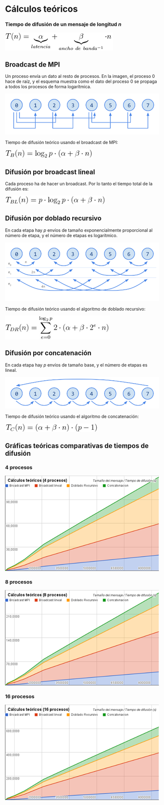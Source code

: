 # Cálculos teóricos

### Tiempo de difusión de un mensaje de longitud _n_

![T(n)=alpha+beta·n](img/t.png)

## Broadcast de MPI

Un proceso envía un dato al resto de procesos. En la imagen, el proceso 0 hace de raíz, y el esquema muestra como el dato del proceso 0 se propaga a todos los procesos de forma logarítmica.

![Difusión por MPI Broadcast](img/broadcast.png)

Tiempo de difusión teórico usando el broadcast de MPI:

![](img/tb.png)
<!---
T_B(n)=\log_2{p}\cdot(\alpha+\beta\cdot n)
-->

## Difusión por broadcast lineal

Cada proceso ha de hacer un broadcast. Por lo tanto el tiempo total de la difusión es:

![](img/tbl.png)
<!---
T_{BL}(n)=p\cdot \log_2{p}\cdot(\alpha+\beta\cdot n)
-->

## Difusión por doblado recursivo

En cada etapa hay _p_ envíos de tamaño exponencialmente proporcional al número de etapa, y el número de etapas es logarítmico.

![Difusión por doblado recursivo](img/recursivo.png)

Tiempo de difusión teórico usando el algoritmo de doblado recursivo:

![](img/tdr.png)
<!---
T_{DR}(n)=\sum_{e=0}^{\log_2{p}}2\cdot(\alpha+\beta\cdot 2^e\cdot n)

        log {p}             
          _2                   e
T  (n) = \    2 (alpha + beta 2 n)
 DR      /__
        e = 0
-->

## Difusión por concatenación

En cada etapa hay _p_ envíos de tamaño base, y el número de etapas es lineal.

![Difusión por concatenación](img/concatenacion.png)

Tiempo de difusión teórico usando el algoritmo de concatenación:

![](img/tc.png)

<!---
T_C(n)=(\alpha+\beta\cdot n)\cdot(p-1)
-->

## Gráficas teóricas comparativas de tiempos de difusión

### 4 procesos

![](img/teoricos_4.png)

### 8 procesos

![](img/teoricos_8.png)

### 16 procesos

![](img/teoricos_16.png)